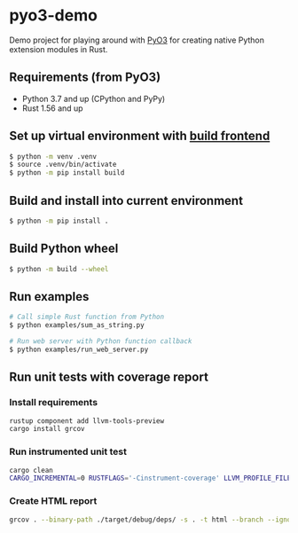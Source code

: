 # pyo3-demo

Demo project for playing around with [PyO3](https://github.com/PyO3/pyo3) for creating native Python extension modules in Rust.

## Requirements (from PyO3)

- Python 3.7 and up (CPython and PyPy)
- Rust 1.56 and up

## Set up virtual environment with [build frontend](https://github.com/pypa/build)
```bash
$ python -m venv .venv
$ source .venv/bin/activate
$ python -m pip install build
```

## Build and install into current environment
```bash
$ python -m pip install .
```

## Build Python wheel
```bash
$ python -m build --wheel
```

## Run examples
```bash
# Call simple Rust function from Python
$ python examples/sum_as_string.py

# Run web server with Python function callback
$ python examples/run_web_server.py
```

## Run unit tests with coverage report

### Install requirements
```bash
rustup component add llvm-tools-preview
cargo install grcov
```

### Run instrumented unit test
```bash
cargo clean
CARGO_INCREMENTAL=0 RUSTFLAGS='-Cinstrument-coverage' LLVM_PROFILE_FILE='cargo-test-%p-%m.profraw' cargo test
```

### Create HTML report
```bash
grcov . --binary-path ./target/debug/deps/ -s . -t html --branch --ignore-not-existing --ignore '../*' --ignore "/*" -o target/coverage/html
```